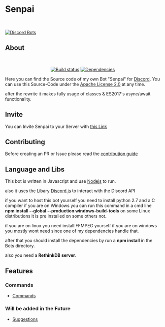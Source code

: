 # Senpai

<div align="left">
  <br />
  <p>
    <a href="https://discordbots.org/bot/206955935229280256"><img src="https://discordbots.org/api/widget/206955935229280256.png" alt="Discord Bots" /></a>
  </p>
</div>

## About

<div align="center">
  <br />
  <p>
    <a href="https://travis-ci.org/Dev-Yukine/Senpai"><img src="https://api.travis-ci.org/Dev-Yukine/Senpai.svg" alt="Build status" /></a>
    <a href="https://david-dm.org/Dev-Yukine/Senpai"><img src="https://david-dm.org/Dev-Yukine/Senpai/status.svg" alt="Dependencies" /></a>
  </p>
</div>

Here you can find the Source code of my own Bot "Senpai" for [Discord](https://discordapp.com/). You can use this Source-Code under the [Apache License 2.0](http://www.apache.org/licenses/LICENSE-2.0) at any time.

after the rewrite it makes fully usage of classes & ES2017's async/await functionality.

## Invite
You can Invite Senpai to your Server with  [this Link](https://discordapp.com/oauth2/authorize?client_id=206955239985774593&scope=bot&permissions=2146959615)

## Contributing

Before creating an PR or Issue please read the [contribution guide](https://github.com/Dev-Yukine/Senpai-Bot-Discord/blob/master/.github/CONTRIBUTING.md) 

## Language and Libs

This bot is written in Javascript and use [Nodejs](https://nodejs.org/en/) to run.

also it uses the Libary [Discord.js](https://github.com/hydrabolt/discord.js) to interact with the Discord API

if you want to host this bot yourself you need to install python 2.7 and a C compiler if you are on Windows you can run this command in a cmd line **npm install --global --production windows-build-tools** on some Linux distributions it is pre installed on some others not.

if you are on linux you need install FFMPEG yourself if you are on windows you mostly wont need since one of my dependencies handle that.

after that you should install the dependencies by run a **npm install** in the Bots directory.


also you need a **RethinkDB server**.


## Features

### Commands 

- [Commands](http://yukine.ga/Senpai/commands/)


### Will be added in the Future

- [Suggestions](https://github.com/Dev-Yukine/Senpai-Bot-Discord/issues?utf8=%E2%9C%93&q=is%3Aopen%20Suggestion%3A%20)

